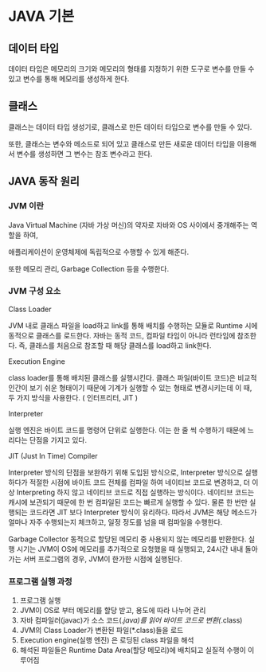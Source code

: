 # JAVA 기본

## 데이터 타입
데이터 타입은 메모리의 크기와 메모리의 형태를 지정하기 위한 도구로 변수를 만들 수 있고 변수를 통해 메모리를 생성하게 한다.

## 클래스
클래스는 데이터 타입 생성기로, 클래스로 만든 데이터 타입으로 변수를 만들 수 있다.

또한, 클래스는 변수와 메소드로 되어 있고 클래스로 만든 새로운 데이터 타입을 이용해서 변수를 생성하면 그 변수는 참조 변수라고 한다.


## JAVA 동작 원리

### JVM 이란
Java Virtual Machine (자바 가상 머신)의 약자로 자바와 OS 사이에서 중개해주는 역할을 하여,

애플리케이션이 운영체제에 독립적으로 수행할 수 있게 해준다.

또한 메모리 관리, Garbage Collection 등을 수행한다.

### JVM 구성 요소

Class Loader

JVM 내로 클래스 파일을 load하고 link를 통해 배치를 수행하는 모듈로 Runtime 시에 동적으로 클래스를 로드한다. 
자바는 동적 코드, 컴파일 타임이 아니라 런타임에 참조한다.
즉, 클래스를 처음으로 참조할 때 해당 클래스를 load하고 link한다.

Execution Engine

class loader를 통해 배치된 클래스를 실행시킨다.
클래스 파일(바이트 코드)은 비교적 인간이 보기 쉬운 형태이기 때문에 기계가 실행할 수 있는 형태로 변경시키는데
이 때, 두 가지 방식을 사용한다. ( 인터프리터, JIT )

Interpreter

실행 엔진은 바이트 코드를 명령어 단위로 실행한다.
이는 한 줄 씩 수행하기 때문에 느리다는 단점을 가지고 있다.

JIT (Just In Time) Compiler

Interpreter 방식의 단점을 보완하기 위해 도입된 방식으로,
Interpreter 방식으로 실행하다가 적절한 시점에 바이트 코드 전체를 컴파일 하여 네이티브 코드로 변경하고,
더 이상 Interpreting 하지 않고 네이티브 코드로 직접 실행하는 방식이다.
네이티브 코드는 캐시에 보관되기 때문에 한 번 컴파일된 코드는 빠르게 실행할 수 있다.
물론 한 번만 실행되는 코드라면 JIT 보다 Interpreter 방식이 유리하다.
따라서 JVM은 해당 메소드가 얼마나 자주 수행되는지 체크하고, 일정 정도를 넘을 때 컴파일을 수행한다.

Garbage Collector
동적으로 할당된 메모리 중 사용되지 않는 메모리를 반환한다.
실행 시기는 JVM이 OS에 메모리를 추가적으로 요청했을 때 실행되고,
24시간 내내 돌아가는 서버 프로그램의 경우, JVM이 한가한 시점에 실행된다.

### 프로그램 실행 과정
1. 프로그램 실행
2. JVM이 OS로 부터 메모리를 할당 받고, 용도에 따라 나누어 관리
3. 자바 컴파일러(javac)가 소스 코드(*.java)를 읽어 바이트 코드로 변환(*.class)
4. JVM의 Class Loader가 변환된 파일(*.class)들을 로드
5. Execution engine(실행 엔진) 은 로딩된 class 파일을 해석
6. 해석된 파일들은 Runtime Data Area(할당 메모리)에 배치되고 실질적 수행이 이루어짐
